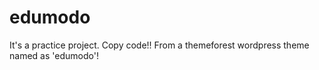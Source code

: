 # edumodo
It's a practice project. Copy code!! From a themeforest wordpress theme named as 'edumodo'!
